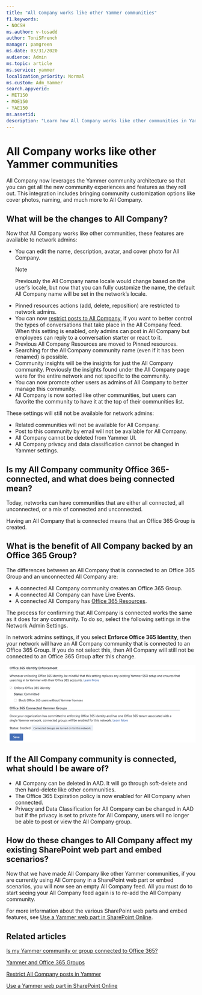 ```yaml
---
title: "All Company works like other Yammer communities"
f1.keywords:
- NOCSH
ms.author: v-tosadd
author: ToniSFrench
manager: pamgreen
ms.date: 03/31/2020
audience: Admin
ms.topic: article
ms.service: yammer
localization_priority: Normal
ms.custom: Adm_Yammer
search.appverid:
- MET150
- MOE150
- YAE150
ms.assetid: 
description: "Learn how All Company works like other communities in Yammer."
---
```


# All Company works like other Yammer communities

All Company now leverages the Yammer community architecture so that you can get all the new community experiences and features as they roll out. This integration includes bringing community customization options like cover photos, naming, and much more to All Company.

## What will be the changes to All Company?

Now that All Company works like other communities, these features are available to network admins:

- You can edit the name, description, avatar, and cover photo for All Company.
  >[!NOTE]
    > Previously the All Company name locale would change based on the user’s locale, but now that you can fully customize the name, the default All Company name will be set in the network’s locale.
- Pinned resources actions (add, delete, reposition) are restricted to network admins.
- You can now [restrict posts to All Company](https://support.office.com/article/3219d2ae-db15-4c9f-9dd2-28559ae39a97), if you want to better control the types of conversations that take place in the All Company feed. When this setting is enabled, only admins can post in All Company but employees can reply to a conversation starter or react to it.
- Previous All Company Resources are moved to Pinned resources.
- Searching for the All Company community name (even if it has been renamed) is possible.
- Community insights will be the insights for just the All Company community. Previously the insights found under the All Company page were for the entire network and not specific to the community.
- You can now promote other users as admins of All Company to better manage this community.
- All Company is now sorted like other communities, but users can favorite the community to have it at the top of their communities list. 

These settings will still not be available for network admins:

- Related communities will not be available for All Company.
- Post to this community by email will not be available for All Company.
- All Company cannot be deleted from Yammer UI.  
- All Company privacy and data classification cannot be changed in Yammer settings.

## Is my All Company community Office 365-connected, and what does being connected mean?

Today, networks can have communities that are either all connected, all unconnected, or a mix of connected and unconnected.

Having an All Company that is connected means that an Office 365 Group is created.

## What is the benefit of All Company backed by an Office 365 Group?

The differences between an All Company that is connected to an Office 365 Group and an unconnected All Company are:

- A connected All Company community creates an Office 365 Group.
- A connected All Company can have Live Events.
- A connected All Company has [Office 365 Resources](https://docs.microsoft.com/yammer/manage-yammer-groups/yammer-and-office-365-groups?redirectSourcePath=%252farticle%252fd8c239dc-a48b-47ab-b85e-6b4b8191a869).

The process for confirming that All Company is connected works the same as it does for any community. To do so, select the following settings in the Network Admin Settings.

In network admins settings, if you select **Enforce Office 365 Identity**, then your network will have an All Company community that is connected to an Office 365 Group. If you do not select this, then All Company will still not be connected to an Office 365 Group after this change.

![Office 365 Identity Enforcement](../media/710d82b4-a6fa-43bf-b609-8f2fc80fab52.png)

## If the All Company community is connected, what should I be aware of?

- All Company can be deleted in AAD. It will go through soft-delete and then hard-delete like other communities.
- The Office 365 Expiration policy is now enabled for All Company when connected.
- Privacy and Data Classification for All Company can be changed in AAD but if the privacy is set to private for All Company, users will no longer be able to post or view the All Company group.

## How do these changes to All Company affect my existing SharePoint web part and embed scenarios? 

Now that we have made All Company like other Yammer communities, if you are currently using All Company in a SharePoint web part or embed scenarios, you will now see an empty All Company feed. All you must do to start seeing your All Company feed again is to re-add the All Company community.  

For more information about the various SharePoint web parts and embed features, see [Use a Yammer web part in SharePoint Online](https://support.microsoft.com/office/a53cfa0c-3d09-42c8-a286-1038a81c59da). 

## Related articles

[Is my Yammer community or group connected to Office 365?](https://support.office.com/article/is-my-community-or-group-connected-to-microsoft-365-f592296f-4158-43d8-b711-d77c35db826e)

[Yammer and Office 365 Groups](https://docs.microsoft.com/yammer/manage-yammer-groups/yammer-and-office-365-groups?redirectSourcePath=%252farticle%252fd8c239dc-a48b-47ab-b85e-6b4b8191a869)

[Restrict All Company posts in Yammer](https://support.office.com/article/3219d2ae-db15-4c9f-9dd2-28559ae39a97)

[Use a Yammer web part in SharePoint Online](https://support.microsoft.com/office/a53cfa0c-3d09-42c8-a286-1038a81c59da)


